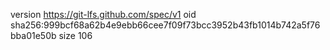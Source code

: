 version https://git-lfs.github.com/spec/v1
oid sha256:999bcf68a62b4e9ebb66cee7f09f73bcc3952b43fb1014b742a5f76bba01e50b
size 106
